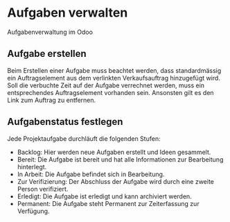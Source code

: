 # Aufgaben verwalten

Aufgabenverwaltung im Odoo

## Aufgabe erstellen

Beim Erstellen einer Aufgabe muss beachtet werden, dass standardmässig ein Auftragselement aus dem verlinkten Verkaufsauftrag hinzugefügt wird. Soll die verbuchte Zeit auf der Aufgabe verrechnet werden, muss ein entsprechendes Auftragselement vorhanden sein. Ansonsten gilt es den Link zum Auftrag zu entfernen.

## Aufgabenstatus festlegen

Jede Projektaufgabe durchläuft die folgenden Stufen:
* Backlog: Hier werden neue Aufgaben erstellt und Ideen gesammelt.
* Bereit: Die Aufgabe ist bereit und hat alle Informationen zur Bearbeitung hinterlegt.
* In Arbeit: Die Aufgabe befindet sich in Bearbeitung.
* Zur Verifizierung: Der Abschluss der Aufgabe wird durch eine zweite Person verifiziert.
* Erledigt: Die Aufgabe ist erledigt und kann archiviert werden.
* Permanent: Die Aufgabe steht Permanent zur Zeiterfassung zur Verfügung.